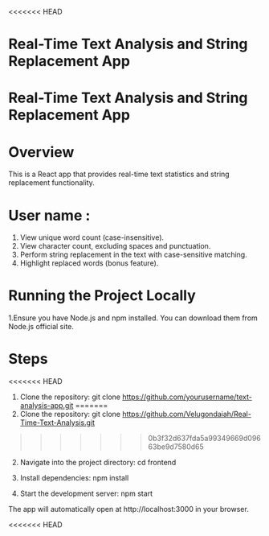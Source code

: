 <<<<<<< HEAD

<!-- Project -->
Real-Time Text Analysis and String Replacement App
=======

<!-- Project -->
# Real-Time Text Analysis and String Replacement App


# Overview
This is a React app that provides real-time text statistics and string replacement functionality.
# User name :

1. View unique word count (case-insensitive).
2. View character count, excluding spaces and punctuation.
3. Perform string replacement in the text with case-sensitive matching.
4. Highlight replaced words (bonus feature).

# Running the Project Locally
<!-- Prerequisites -->

1.Ensure you have Node.js and npm installed. You can download them from Node.js official site.

# Steps

<<<<<<< HEAD
1. Clone the repository: git clone https://github.com/yourusername/text-analysis-app.git
=======
1. Clone the repository: git clone https://github.com/Velugondaiah/Real-Time-Text-Analysis.git
>>>>>>> 0b3f32d637fda5a99349669d09663be9d7580d65

2. Navigate into the project directory: cd frontend

3. Install dependencies: npm install

4. Start the development server: npm start

The app will automatically open at http://localhost:3000 in your browser.

<<<<<<< HEAD

